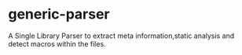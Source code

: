 # generic-parser
A Single Library Parser to extract meta information,static analysis and detect macros within the files.
